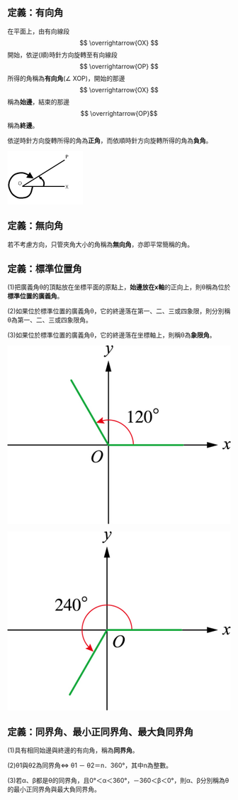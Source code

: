 ## 定義：有向角

在平面上，由有向線段$$ \overrightarrow{OX} $$  開始，依逆\(順\)時針方向旋轉至有向線段 $$ \overrightarrow{OP} $$所得的角稱為**有向角**\(∠ XOP\)，開始的那邊$$ \overrightarrow{OX} $$稱為**始邊**，結束的那邊$$ \overrightarrow{OP}$$稱為**終邊**。

依逆時針方向旋轉所得的角為**正角**，而依順時針方向旋轉所得的角為**負角**。

![](/assets/import.png)

## 定義：無向角

若不考慮方向，只管夾角大小的角稱為**無向角**，亦即平常簡稱的角。

## 定義：標準位置角

\(1\)把廣義角θ的頂點放在坐標平面的原點上，**始邊放在x軸**的正向上，則θ稱為位於**標準位置的廣義角**。

\(2\)如果位於標準位置的廣義角θ，它的終邊落在第一、二、三或四象限，則分別稱θ為第一、二、三或四象限角。

\(3\)如果位於標準位置的廣義角θ，它的終邊落在坐標軸上，則稱θ為**象限角**。

![](/assets/120degree.jpg)

![](/assets/240degree1.jpg)

## 定義：同界角、最小正同界角、最大負同界角

\(1\)具有相同始邊與終邊的有向角，稱為**同界角**。

\(2\)θ1與θ2為同界角⇔ θ1 － θ2＝n．360°，其中n為整數。

\(3\)若α、β都是θ的同界角，且0°＜α＜360°，－360＜β＜0°，則α、β分別稱為θ的最小正同界角與最大負同界角。

## 



